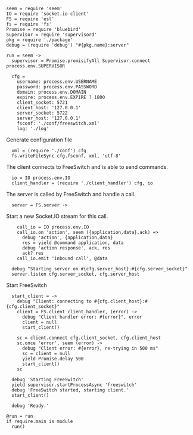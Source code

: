     seem = require 'seem'
    IO = require 'socket.io-client'
    FS = require 'esl'
    fs = require 'fs'
    Promise = require 'bluebird'
    Supervisor = require 'supervisord'
    pkg = require './package'
    debug = (require 'debug') "#{pkg.name}:server"

    run = seem ->
      supervisor = Promise.promisifyAll Supervisor.connect process.env.SUPERVISOR

      cfg =
        username: process.env.USERNAME
        password: process.env.PASSWORD
        domain: process.env.DOMAIN
        expire: process.env.EXPIRE ? 1800
        client_socket: 5721
        client_host: '127.0.0.1'
        server_socket: 5722
        server_host: '127.0.0.1'
        fsconf: './conf/freeswitch.xml'
        log: './log'

Generate configuration file

      xml = (require './conf') cfg
      fs.writeFileSync cfg.fsconf, xml, 'utf-8'

The client connects to FreeSwitch and is able to send commands.

      io = IO process.env.IO
      client_handler = (require './client_handler') cfg, io

The server is called by FreeSwitch and handle a call.

      server = FS.server ->

Start a new Socket.IO stream for this call.

        call_io = IO process.env.IO
        call_io.on 'action', seem ({application,data},ack) =>
          debug 'action', {application,data}
          res = yield @command application, data
          debug 'action response', ack, res
          ack? res
        call_io.emit 'inbound call', @data

      debug "Starting server on #{cfg.server_host}:#{cfg.server_socket}"
      server.listen cfg.server_socket, cfg.server_host

Start FreeSwitch

      start_client = ->
        debug "Client: connecting to #{cfg.client_host}:#{cfg.client_socket}"
        client = FS.client client_handler, (error) ->
          debug "Client handler error: #{error}", error
          client = null
          start_client()

        sc = client.connect cfg.client_socket, cfg.client_host
        sc.once 'error', seem (error) ->
          debug "Client error: #{error}, re-trying in 500 ms"
          sc = client = null
          yield Promise.delay 500
          start_client()
        sc

      debug 'Starting FreeSwitch'
      yield supervisor.startProcessAsync 'freeswitch'
      debug 'FreeSwitch started, starting client.'
      start_client()

      debug 'Ready.'

    @run = run
    if require.main is module
      run()
